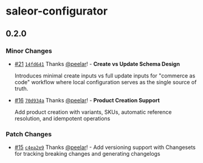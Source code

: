 # saleor-configurator

## 0.2.0

### Minor Changes

- [#21](https://github.com/saleor/configurator/pull/21) [`14fd641`](https://github.com/saleor/configurator/commit/14fd64160f09ea726cfa73010a19c15c0dfe839d) Thanks [@peelar](https://github.com/peelar)! - **Create vs Update Schema Design**

  Introduces minimal create inputs vs full update inputs for "commerce as code" workflow where local configuration serves as the single source of truth.

- [#16](https://github.com/saleor/configurator/pull/16) [`70d934a`](https://github.com/saleor/configurator/commit/70d934a927045ef2e4c756702d9f92bd249efe5d) Thanks [@peelar](https://github.com/peelar)! - **Product Creation Support**

  Add product creation with variants, SKUs, automatic reference resolution, and idempotent operations

### Patch Changes

- [#15](https://github.com/saleor/configurator/pull/15) [`c4ea2e9`](https://github.com/saleor/configurator/commit/c4ea2e9d1dbfcd36986da88ad86120ad57b555e8) Thanks [@peelar](https://github.com/peelar)! - Add versioning support with Changesets for tracking breaking changes and generating changelogs
